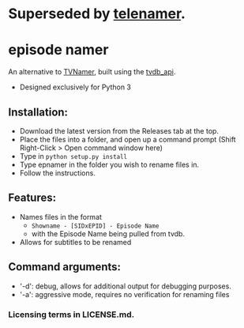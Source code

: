 # Superseded by [telenamer](http://github.com/arrivance/telenamer). 

# episode namer

An alternative to [TVNamer](https://github.com/dbr/tvnamer), built using the [tvdb\_api](https://github.com/dbr/tvdb_api).
- Designed exclusively for Python 3

## Installation:

- Download the latest version from the Releases tab at the top.
- Place the files into a folder, and open up a command prompt (Shift Right-Click > Open command window here)
- Type in `python setup.py install`
- Type epnamer in the folder you wish to rename files in. 
- Follow the instructions.

## Features:

- Names files in the format 
    - `Showname - [SIDxEPID] - Episode Name`
    - with the Episode Name being pulled from tvdb.
- Allows for subtitles to be renamed

## Command arguments: 

- '-d': debug, allows for additional output for debugging purposes.
- '-a': aggressive mode, requires no verification for renaming files


### Licensing terms in LICENSE.md. 
